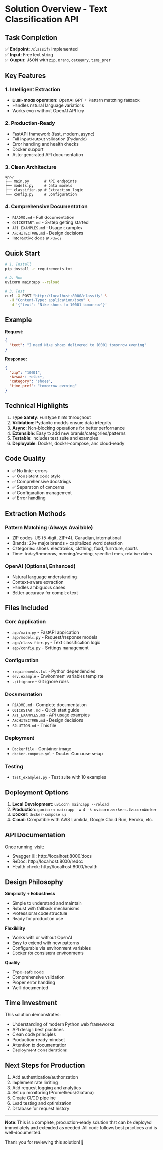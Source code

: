 # Solution Overview - Text Classification API

## Task Completion

✅ **Endpoint**: `/classify` implemented  
✅ **Input**: Free text string  
✅ **Output**: JSON with `zip`, `brand`, `category`, `time_pref`  

## Key Features

### 1. Intelligent Extraction
- **Dual-mode operation**: OpenAI GPT + Pattern matching fallback
- Handles natural language variations
- Works even without OpenAI API key

### 2. Production-Ready
- FastAPI framework (fast, modern, async)
- Full input/output validation (Pydantic)
- Error handling and health checks
- Docker support
- Auto-generated API documentation

### 3. Clean Architecture
```
app/
├── main.py       # API endpoints
├── models.py     # Data models
├── classifier.py # Extraction logic
└── config.py     # Configuration
```

### 4. Comprehensive Documentation
- `README.md` - Full documentation
- `QUICKSTART.md` - 3-step getting started
- `API_EXAMPLES.md` - Usage examples
- `ARCHITECTURE.md` - Design decisions
- Interactive docs at `/docs`

## Quick Start

```bash
# 1. Install
pip install -r requirements.txt

# 2. Run
uvicorn main:app --reload

# 3. Test
curl -X POST "http://localhost:8000/classify" \
  -H "Content-Type: application/json" \
  -d '{"text": "Nike shoes to 10001 tomorrow"}'
```

## Example

**Request:**
```json
{
  "text": "I need Nike shoes delivered to 10001 tomorrow evening"
}
```

**Response:**
```json
{
  "zip": "10001",
  "brand": "Nike",
  "category": "shoes",
  "time_pref": "tomorrow evening"
}
```

## Technical Highlights

1. **Type Safety**: Full type hints throughout
2. **Validation**: Pydantic models ensure data integrity
3. **Async**: Non-blocking operations for better performance
4. **Extensible**: Easy to add new brands/categories/patterns
5. **Testable**: Includes test suite and examples
6. **Deployable**: Docker, docker-compose, and cloud-ready

## Code Quality

- ✅ No linter errors
- ✅ Consistent code style
- ✅ Comprehensive docstrings
- ✅ Separation of concerns
- ✅ Configuration management
- ✅ Error handling

## Extraction Methods

### Pattern Matching (Always Available)
- ZIP codes: US (5-digit, ZIP+4), Canadian, international
- Brands: 20+ major brands + capitalized word detection
- Categories: shoes, electronics, clothing, food, furniture, sports
- Time: today/tomorrow, morning/evening, specific times, relative dates

### OpenAI (Optional, Enhanced)
- Natural language understanding
- Context-aware extraction
- Handles ambiguous cases
- Better accuracy for complex text

## Files Included

### Core Application
- `app/main.py` - FastAPI application
- `app/models.py` - Request/response models
- `app/classifier.py` - Text classification logic
- `app/config.py` - Settings management

### Configuration
- `requirements.txt` - Python dependencies
- `env.example` - Environment variables template
- `.gitignore` - Git ignore rules

### Documentation
- `README.md` - Complete documentation
- `QUICKSTART.md` - Quick start guide
- `API_EXAMPLES.md` - API usage examples
- `ARCHITECTURE.md` - Design decisions
- `SOLUTION.md` - This file

### Deployment
- `Dockerfile` - Container image
- `docker-compose.yml` - Docker Compose setup

### Testing
- `test_examples.py` - Test suite with 10 examples

## Deployment Options

1. **Local Development**: `uvicorn main:app --reload`
2. **Production**: `gunicorn main:app -w 4 -k uvicorn.workers.UvicornWorker`
3. **Docker**: `docker-compose up`
4. **Cloud**: Compatible with AWS Lambda, Google Cloud Run, Heroku, etc.

## API Documentation

Once running, visit:
- Swagger UI: http://localhost:8000/docs
- ReDoc: http://localhost:8000/redoc
- Health check: http://localhost:8000/health

## Design Philosophy

**Simplicity + Robustness**
- Simple to understand and maintain
- Robust with fallback mechanisms
- Professional code structure
- Ready for production use

**Flexibility**
- Works with or without OpenAI
- Easy to extend with new patterns
- Configurable via environment variables
- Docker for consistent environments

**Quality**
- Type-safe code
- Comprehensive validation
- Proper error handling
- Well-documented

## Time Investment

This solution demonstrates:
- Understanding of modern Python web frameworks
- API design best practices
- Clean code principles
- Production-ready mindset
- Attention to documentation
- Deployment considerations

## Next Steps for Production

1. Add authentication/authorization
2. Implement rate limiting
3. Add request logging and analytics
4. Set up monitoring (Prometheus/Grafana)
5. Create CI/CD pipeline
6. Load testing and optimization
7. Database for request history

---

**Note**: This is a complete, production-ready solution that can be deployed immediately and extended as needed. All code follows best practices and is well-documented.

Thank you for reviewing this solution! 🚀

